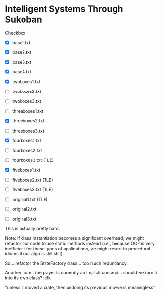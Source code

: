 # Intelligent Systems Through Sukoban

Checkbox

- [x] base1.txt
- [x] base2.txt
- [x] base3.txt
- [x] base4.txt
- [x] twoboxes1.txt
- [ ] twoboxes2.txt
- [ ] twoboxes3.txt
- [ ] threeboxes1.txt
- [x] threeboxes2.txt
- [ ] threeboxes3.txt
- [x] fourboxes1.txt
- [ ] fourboxes2.txt 
- [ ] fourboxes3.txt    (TLE)
- [x] fiveboxes1.txt
- [ ] fiveboxes2.txt    (TLE)
- [ ] fiveboxes3.txt    (TLE)
- [ ] original1.txt     (TLE)
- [ ] original2.txt
- [ ] original3.txt     


This is actually pretty hard.

Note: if class instantiation becomes a significant overhead, we might refactor our code to use static methods instead (i.e., because OOP is very inefficient for these types of applications, we might resort to procedural idioms if our algo is still shit).







So... refactor the StateFactory class... too much redundancy.


Another note.. the player is currently an implicit concept... should we turn it into its own class? idfk

"unless it moved a crate, then undoing its previous movve is meaningless"